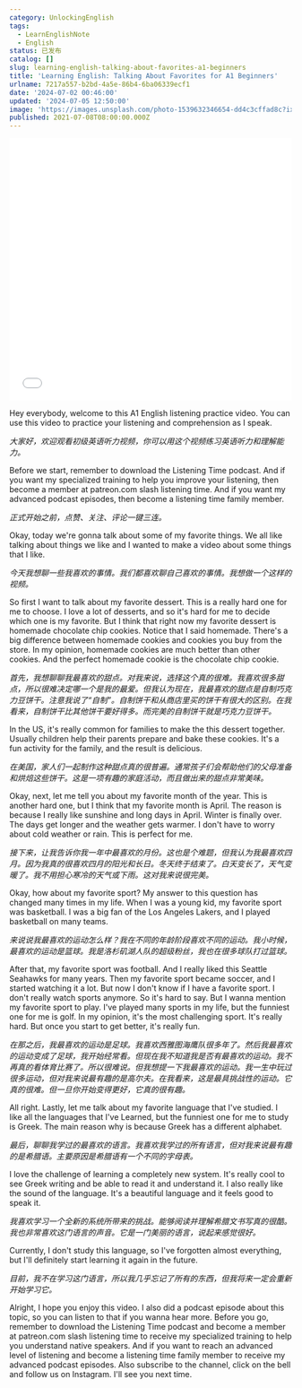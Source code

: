 ```yaml
---
category: UnlockingEnglish
tags:
  - LearnEnglishNote
  - English
status: 已发布
catalog: []
slug: learning-english-talking-about-favorites-a1-beginners
title: 'Learning English: Talking About Favorites for A1 Beginners'
urlname: 7217a557-b2bd-4a5e-86b4-6ba06339ecf1
date: '2024-07-02 00:46:00'
updated: '2024-07-05 12:50:00'
image: 'https://images.unsplash.com/photo-1539632346654-dd4c3cffad8c?ixlib=rb-4.0.3&q=85&fm=jpg&crop=entropy&cs=srgb'
published: 2021-07-08T08:00:00.000Z
---
```


<iframe width="100%" height="468" src="//player.bilibili.com/player.html?bvid=BV1Bx421Q7nU&p=15" scrolling="no" border="0" frameborder="no" framespacing="0" allowfullscreen="true" muted="false"  danmaku="false"> </iframe>


Hey everybody, welcome to this A1 English listening practice video. You can use this video to practice your listening and comprehension as I speak.


_大家好，欢迎观看初级英语听力视频，你可以用这个视频练习英语听力和理解能力。_


Before we start, remember to download the Listening Time podcast. And if you want my specialized training to help you improve your listening, then become a member at patreon.com slash listening time. And if you want my advanced podcast episodes, then become a listening time family member.


_正式开始之前，点赞、关注、评论一键三连。_


Okay, today we're gonna talk about some of my favorite things. We all like talking about things we like and I wanted to make a video about some things that I like.


_今天我想聊一些我喜欢的事情。我们都喜欢聊自己喜欢的事情。我想做一个这样的视频。_


So first I want to talk about my favorite dessert. This is a really hard one for me to choose. I love a lot of desserts, and so it's hard for me to decide which one is my favorite. But I think that right now my favorite dessert is homemade chocolate chip cookies. Notice that I said homemade. There's a big difference between homemade cookies and cookies you buy from the store. In my opinion, homemade cookies are much better than other cookies. And the perfect homemade cookie is the chocolate chip cookie.


_首先，我想聊聊我最喜欢的甜点。对我来说，选择这个真的很难。我喜欢很多甜点，所以很难决定哪一个是我的最爱。但我认为现在，我最喜欢的甜点是自制巧克力豆饼干。注意我说了“自制”。自制饼干和从商店里买的饼干有很大的区别。在我看来，自制饼干比其他饼干要好得多。而完美的自制饼干就是巧克力豆饼干。_


In the US, it's really common for families to make the this dessert together. Usually children help their parents prepare and bake these cookies. It's a fun activity for the family, and the result is delicious.


_在美国，家人们一起制作这种甜点真的很普遍。通常孩子们会帮助他们的父母准备和烘焙这些饼干。这是一项有趣的家庭活动，而且做出来的甜点非常美味。_


Okay, next, let me tell you about my favorite month of the year. This is another hard one, but I think that my favorite month is April. The reason is because I really like sunshine and long days in April. Winter is finally over. The days get longer and the weather gets warmer. I don't have to worry about cold weather or rain. This is perfect for me.


_接下来，让我告诉你我一年中最喜欢的月份。这也是个难题，但我认为我最喜欢四月。因为我真的很喜欢四月的阳光和长日。冬天终于结束了。白天变长了，天气变暖了。我不用担心寒冷的天气或下雨。这对我来说很完美。_


Okay, how about my favorite sport? My answer to this question has changed many times in my life. When I was a young kid, my favorite sport was basketball. I was a big fan of the Los Angeles Lakers, and I played basketball on many teams.


_来说说我最喜欢的运动怎么样？我在不同的年龄阶段喜欢不同的运动。我小时候，最喜欢的运动是篮球。我是洛杉矶湖人队的超级粉丝，我也在很多球队打过篮球。_


After that, my favorite sport was football. And I really liked this Seattle Seahawks for many years. Then my favorite sport became soccer, and I started watching it a lot. But now I don't know if I have a favorite sport. I don't really watch sports anymore. So it's hard to say. But I wanna mention my favorite sport to play. I've played many sports in my life, but the funniest one for me is golf. In my opinion, it's the most challenging sport. It's really hard. But once you start to get better, it's really fun.


_在那之后，我最喜欢的运动是足球。我喜欢西雅图海鹰队很多年了。然后我最喜欢的运动变成了足球，我开始经常看。但现在我不知道我是否有最喜欢的运动。我不再真的看体育比赛了。所以很难说。但我想提一下我最喜欢的运动。我一生中玩过很多运动，但对我来说最有趣的是高尔夫。在我看来，这是最具挑战性的运动。它真的很难。但一旦你开始变得更好，它真的很有趣。_


All right. Lastly, let me talk about my favorite language that I've studied. I like all the languages that I've Learned, but the funniest one for me to study is Greek. The main reason why is because Greek has a different alphabet.


_最后，聊聊我学过的最喜欢的语言。我喜欢我学过的所有语言，但对我来说最有趣的是希腊语。主要原因是希腊语有一个不同的字母表。_


I love the challenge of learning a completely new system. It's really cool to see Greek writing and be able to read it and understand it. I also really like the sound of the language. It's a beautiful language and it feels good to speak it.


_我喜欢学习一个全新的系统所带来的挑战。能够阅读并理解希腊文书写真的很酷。我也非常喜欢这门语言的声音。它是一门美丽的语言，说起来感觉很好。_


Currently, I don't study this language, so I've forgotten almost everything, but I'll definitely start learning it again in the future.


_目前，我不在学习这门语言，所以我几乎忘记了所有的东西，但我将来一定会重新开始学习它。_


Alright, I hope you enjoy this video. I also did a podcast episode about this topic, so you can listen to that if you wanna hear more. Before you go, remember to download the Listening Time podcast and become a member at patreon.com slash listening time to receive my specialized training to help you understand native speakers. And if you want to reach an advanced level of listening and become a listening time family member to receive my advanced podcast episodes. Also subscribe to the channel, click on the bell and follow us on Instagram. I'll see you next time.

